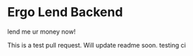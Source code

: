 # Ergo Lend Backend
lend me ur money now!

This is a test pull request. Will update readme soon.
testing ci
